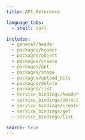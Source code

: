 ```yaml
---
title: API Reference

language_tabs:
  - shell: curl

includes:
  - general/header
  - packages/header
  - packages/object
  - packages/create
  - packages/get
  - packages/stage
  - packages/upload_bits
  - packages/delete
  - packages/list
  - service_bindings/header
  - service_bindings/object
  - service_bindings/create
  - service_bindings/get
  - service_bindings/list

search: true
---
```


